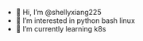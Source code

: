 - 👋 Hi, I’m @shellyxiang225
- 👀 I’m interested in python bash linux
- 🌱 I’m currently learning k8s

  


